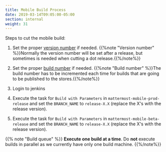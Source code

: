 ```yaml
---
title: Mobile Build Process
date: 2019-03-14T09:05:00-05:00
section: internal
weight: 31
---
```


Steps to cut the mobile build:

1. Set the proper [version number](/internal/mobile-build-process/bump-version-number) if needed.
{{%note "Version number" %}}Normally the version number will be set after a release, but sometimes is needed when cutting a dot release.{{%/note%}}

2. Set the proper [build number](/internal/mobile-build-process/bump-build-number) if needed.
{{%note "Build number" %}}The build number has to be incremented each time for builds that are going to be published to the stores.{{%/note%}}

3. Login to jenkins

4. Execute the task for ``Build with Parameters`` in ``mattermost-mobile-prod-release`` and set the ``BRANCH_NAME`` to 
``release-X.X`` (replace the X's with the release version).

5. Execute the task for ``Build with Parameters`` in ``mattermost-mobile-beta-release`` and set the ``BRANCH_NAME`` to 
``release-X.X`` (replace the X's with the release version).

{{% note "Build queue" %}}
**Execute one build at a time**. Do **not** execute builds in parallel as we currently have only one build machine.
{{%/note%}}
